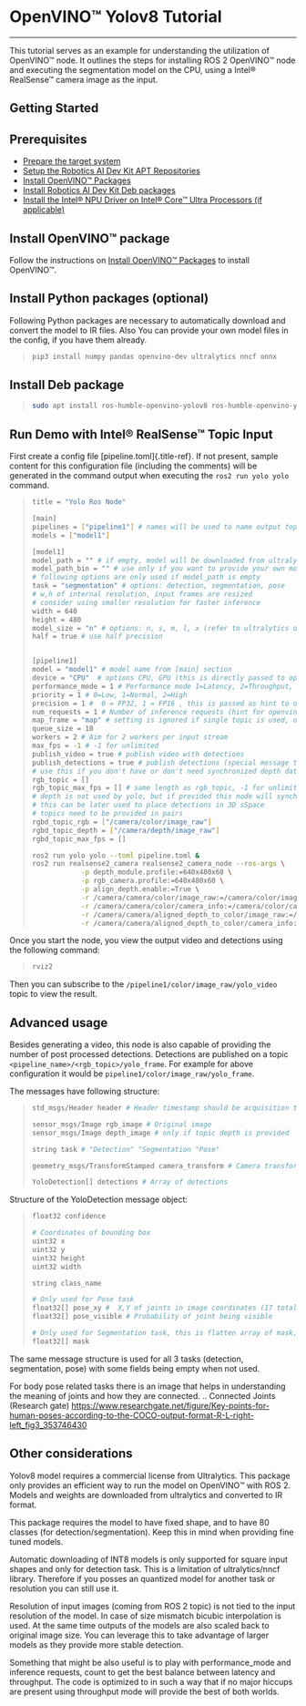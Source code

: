 
# OpenVINO™ Yolov8 Tutorial

---

This tutorial serves as an example for understanding the utilization of
OpenVINO™ node. It outlines the steps for installing ROS 2 OpenVINO™
node and executing the segmentation model on the CPU, using a Intel®
RealSense™ camera image as the input.

## Getting Started

## Prerequisites

- [Prepare the target system](https://docs.openedgeplatform.intel.com/edge-ai-suites/robotics-ai-suite/main/robotics/gsg_robot/prepare-system.html)
- [Setup the Robotics AI Dev Kit APT Repositories](https://docs.openedgeplatform.intel.com/robotics-ai-suite/robotics-ai-suite/main/robotics/gsg_robot/apt-setup.html)
- [Install OpenVINO™ Packages](https://docs.openedgeplatform.intel.com/robotics-ai-suite/robotics-ai-suite/main/robotics/gsg_robot/install-openvino.html)
- [Install Robotics AI Dev Kit Deb packages](https://docs.openedgeplatform.intel.com/robotics-ai-suite/robotics-ai-suite/main/robotics/gsg_robot/install.html)
- [Install the Intel® NPU Driver on Intel® Core™ Ultra Processors (if applicable)](https://docs.openedgeplatform.intel.com/robotics-ai-suite/robotics-ai-suite/main/robotics/gsg_robot/install-npu-driver.html)

## Install OpenVINO™ package

Follow the instructions on [Install OpenVINO™ Packages](https://docs.openedgeplatform.intel.com/edge-ai-suites/robotics-ai-suite/main/robotics/gsg_robot/install-openvino.html) to install OpenVINO™.

## Install Python packages (optional)

Following Python packages are necessary to automatically download and
convert the model to IR files. Also You can provide your own model files
in the config, if you have them already.

> ```bash
> pip3 install numpy pandas openvino-dev ultralytics nncf onnx
> ```

## Install Deb package

> ```bash
> sudo apt install ros-humble-openvino-yolov8 ros-humble-openvino-yolov8-msgs
> ```

## Run Demo with Intel® RealSense™ Topic Input

First create a config file [pipeline.toml]{.title-ref}. If not present,
sample content for this configuration file (including the comments) will
be generated in the command output when executing the
`ros2 run yolo yolo` command.

> ```bash
> title = "Yolo Ros Node"
>
> [main]
> pipelines = ["pipeline1"] # names will be used to name output topics
> models = ["model1"]
>
> [model1]
> model_path = "" # if empty, model will be downloaded from ultralytics, otherwise provide path to .xml file or other format supported by openvino
> model_path_bin = "" # use only if you want to provide your own model in openvino format, and there you need to provide path to .bin file
> # following options are only used if model_path is empty
> task = "segmentation" # options: detection, segmentation, pose
> # w,h of internal resolution, input frames are resized
> # consider using smaller resolution for faster inference
> width = 640 
> height = 480
> model_size = "n" # options: n, s, m, l, x (refer to ultralytics docs)
> half = true # use half precision
>
>
> [pipeline1]
> model = "model1" # model name from [main] section
> device = "CPU"  # options CPU, GPU (this is directly passed to openvino)
> performance_mode = 1 # Performance mode 1=Latency, 2=Throughput, 3=Cumulative throughput
> priority = 1 # 0=Low, 1=Normal, 2=High
> precision = 1 #  0 = FP32, 1 = FP16 , this is passed as hint to openvino
> num_requests = 1 # Number of inference requests (hint for openvino) recommended 1 per input stream
> map_frame = "map" # setting is ignored if single topic is used, otherwise it will be used to synchronize camera location
> queue_size = 10
> workers = 2 # Aim for 2 workers per input stream
> max_fps = -1 # -1 for unlimited
> publish_video = true # publish video with detections
> publish_detections = true # publish detections (special message type), can be used to generate video with detections
> # use this if you don't have or don't need synchronized depth data
> rgb_topic = []
> rgb_topic_max_fps = [] # same length as rgb_topic, -1 for unlimited will assume -1 for all topics if not provided
> # depth is not used by yolo, but if provided this node will synchronize rgb and depth and transform to camera frame
> # this can be later used to place detections in 3D sSpace
> # topics need to be provided in pairs
> rgbd_topic_rgb = ["/camera/color/image_raw"]
> rgbd_topic_depth = ["/camera/depth/image_raw"]
> rgbd_topic_max_fps = []
> ```
>
> ```bash
> ros2 run yolo yolo --toml pipeline.toml &
> ros2 run realsense2_camera realsense2_camera_node --ros-args \
>             -p depth_module.profile:=640x480x60 \
>             -p rgb_camera.profile:=640x480x60 \
>             -p align_depth.enable:=True \
>             -r /camera/camera/color/image_raw:=/camera/color/image_raw \
>             -r /camera/camera/color/camera_info:=/camera/color/camera_info \
>             -r /camera/camera/aligned_depth_to_color/image_raw:=/camera/depth/image_raw \
>             -r /camera/camera/aligned_depth_to_color/camera_info:=/camera/depth/camera_info 
> ```

Once you start the node, you view the output video and detections using
the following command:

> ```bash
> rviz2 
> ```

Then you can subscribe to the `/pipeline1/color/image_raw/yolo_video`
topic to view the result.

## Advanced usage

Besides generating a video, this node is also capable of providing the
number of post processed detections. Detections are published on a topic
`<pipeline_name>/<rgb_topic>/yolo_frame`. For example for above
configuration it would be `pipeline1/color/image_raw/yolo_frame`.

The messages have following structure:

> ```bash
> std_msgs/Header header # Header timestamp should be acquisition time of image
>
> sensor_msgs/Image rgb_image # Original image
> sensor_msgs/Image depth_image # only if topic depth is provided
>
> string task # "Detection" "Segmentation "Pose" 
>
> geometry_msgs/TransformStamped camera_transform # Camera transform captured at the time of image arrival
>
> YoloDetection[] detections # Array of detections
> ```

Structure of the YoloDetection message object:

> ```bash
> float32 confidence
>
> # Coordinates of bounding box
> uint32 x
> uint32 y
> uint32 height
> uint32 width
>
> string class_name
>
> # Only used for Pose task
> float32[] pose_xy #  X,Y of joints in image coordinates (17 total)
> float32[] pose_visible # Probability of joint being visible
>
> # Only used for Segmentation task, this is flatten array of mask, same size as bounding box
> float32[] mask
> ```

The same message structure is used for all 3 tasks (detection,
segmentation, pose) with some fields being empty when not used.

For body pose related tasks there is an image that helps in
understanding the meaning of joints and how they are connected. ..
Connected Joints (Research gate)
<https://www.researchgate.net/figure/Key-points-for-human-poses-according-to-the-COCO-output-format-R-L-right-left_fig3_353746430>

## Other considerations

Yolov8 model requires a commercial license from Ultralytics. This
package only provides an efficient way to run the model on OpenVINO™
with ROS 2. Models and weights are downloaded from ultralytics and
converted to IR format.

This package requires the model to have fixed shape, and to have 80
classes (for detection/segmentation). Keep this in mind when providing
fine tuned models.

Automatic downloading of INT8 models is only supported for square input
shapes and only for detection task. This is a limitation of
ultralytics/nncf library. Therefore if you posses an quantized model for
another task or resolution you can still use it.

Resolution of input images (coming from ROS 2 topic) is not tied to the
input resolution of the model. In case of size mismatch bicubic
interpolation is used. At the same time outputs of the models are also
scaled back to original image size. You can leverage this to take
advantage of larger models as they provide more stable detection.

Something that might be also useful is to play with performance_mode and
inference requests, count to get the best balance between latency and
throughput. The code is optimized to in such a way that if no major
hiccups are present using throughput mode will provide the best of both
worlds.
